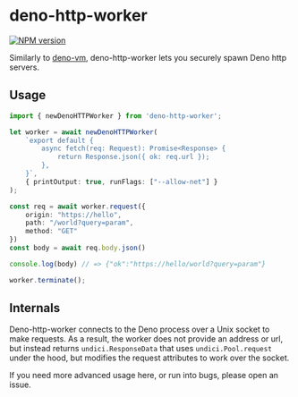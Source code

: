 # deno-http-worker

[![NPM version](https://img.shields.io/npm/v/deno-http-worker.svg?style=flat)](https://npmjs.org/package/deno-http-worker)

Similarly to [deno-vm](https://github.com/casual-simulation/node-deno-vm), deno-http-worker lets you securely spawn Deno http servers.

## Usage

```ts
import { newDenoHTTPWorker } from 'deno-http-worker';

let worker = await newDenoHTTPWorker(
    `export default {
        async fetch(req: Request): Promise<Response> {
            return Response.json({ ok: req.url });
        },
    }`,
    { printOutput: true, runFlags: ["--allow-net"] }
);

const req = await worker.request({
    origin: "https://hello",
    path: "/world?query=param",
    method: "GET"
})
const body = await req.body.json()

console.log(body) // => {"ok":"https://hello/world?query=param"}

worker.terminate();
```

## Internals

Deno-http-worker connects to the Deno process over a Unix socket to make requests.  As a result, the worker does not provide an address or url, but instead returns `undici.ResponseData` that uses `undici.Pool.request` under the hood, but modifies the request attributes to work over the socket.

If you need more advanced usage here, or run into bugs, please open an issue.